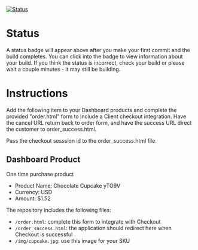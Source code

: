 [![Status](https://img.shields.io/badge/status-BUILDING%20COMMIT:%20cb160d92c0226e04d1c67dce93b5aea9b9027557-yellow.svg)](https://github.com/crowdbotics-challenges/bakery_scaffold_hCyHdeu882J9YqIg/commit/cb160d92c0226e04d1c67dce93b5aea9b9027557)










# Status

A status badge will appear above after you make your first commit and the build completes. You can click into the badge to view information about your build. If you think the status is incorrect, check your build or please wait a couple minutes - it may still be building.

# Instructions

Add the following item to your Dashboard products and complete the provided "order.html" form to include a Client checkout integration. Have the cancel URL return back to order form, and have the success URL direct the customer to order_success.html.

Pass the checkout sesssion id to the order_success.html file.

## Dashboard Product
One time purchase product
* Product Name: Chocolate Cupcake yTO9V
* Currency: USD
* Amount: $1.52

The repository includes the following files:
* `/order.html`: complete this form to integrate with Checkout
* `/order_success.html`: the application should redirect here when Checkout is successful
* `/img/cupcake.jpg`: use this image for your SKU
